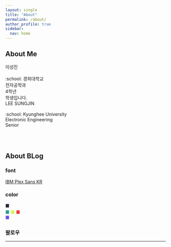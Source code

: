 ```yaml
---
layout: single
title: "About"
permalink: /about/
author_profile: true
sidebar:
  nav: home
---
```


## About Me

<div class = "div1" markdown="1">
  이성진<br><br>
  :school: 경희대학교<br>
  전자공학과<br>
  4학년<br>
  학생입니다.
</div>

<div class = "div2" markdown="1">
  LEE SUNGJIN<br><br>
  :school: Kyunghee University<br>
  Electronic Engineering<br>
  Senior<br>
</div>

<br><br>

## About BLog

### font <br>
[IBM Plex Sans KR](https://fonts.google.com/specimen/IBM+Plex+Sans+KR)

### color <br>
<div class = "box" allign="center" style="width:20px;height:20px;" markdown = "1">
  <span style="color:#252A34">■</span>
</div>
<span style="color:#24A091">■</span>
<span style="color:#D1F951">■</span>
<span style="color:#F0383B">■</span>
<div class = "box" allign="center" style="width:20px;height:20px;" markdown = "1">
  <span style="color:#6454ED">■</span>
</div>

### 팔로우

---